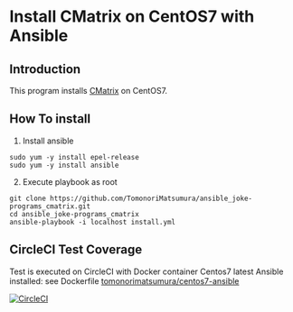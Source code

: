 # Install CMatrix on CentOS7 with Ansible

## Introduction

This program installs [CMatrix](https://github.com/abishekvashok/cmatrix) on CentOS7.

## How To install

1. Install ansible

```
sudo yum -y install epel-release
sudo yum -y install ansible
```

2. Execute playbook as root

```
git clone https://github.com/TomonoriMatsumura/ansible_joke-programs_cmatrix.git
cd ansible_joke-programs_cmatrix
ansible-playbook -i localhost install.yml
```

## CircleCI Test Coverage

Test is executed on CircleCI with Docker container Centos7 latest Ansible installed: see Dockerfile [tomonorimatsumura/centos7-ansible](https://hub.docker.com/r/tomonorimatsumura/centos7-ansible/)

[![CircleCI](https://circleci.com/gh/TomonoriMatsumura/ansible_joke-programs_cmatrix.svg?style=svg)](https://circleci.com/gh/TomonoriMatsumura/ansible_joke-programs_cmatrix)
